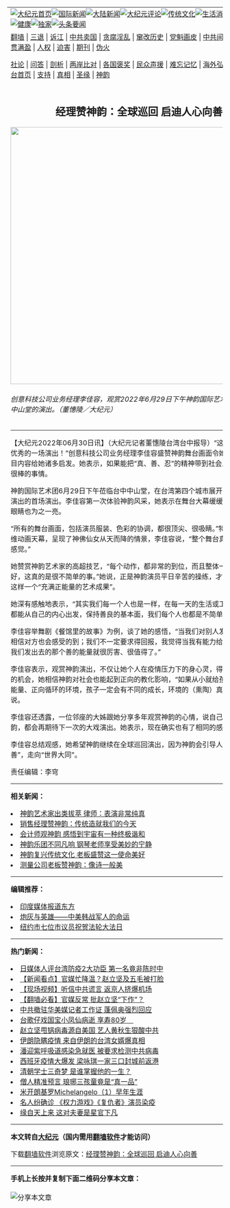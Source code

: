 <a name="1" id="1" target="_blank"></a><span id="1"></span>
<table align=center border="0"><tr><td colspan="2" VALIGN=TOP><a href="https://github.com/vrbmvh353/djy/blob/master/gb/nf1351518.md#1"><img src="https://raw.githubusercontent.com/vrbmvh353/www/master/t/djy/1.jpg" title="大纪元首页" alt="大纪元首页"></a><a href="https://github.com/vrbmvh353/djy/blob/master/gb/n24hr.md#1"><img src="https://raw.githubusercontent.com/vrbmvh353/www/master/t/djy/3.jpg" title="国际新闻" alt="国际新闻"></a><a href="https://github.com/vrbmvh353/djy/blob/master/gb/nsc413.md#1"><img src="https://raw.githubusercontent.com/vrbmvh353/www/master/t/djy/4.jpg" title="大陆新闻" alt="大陆新闻"></a><a href="https://github.com/vrbmvh353/djy/blob/master/gb/news392.md#1"><img src="https://raw.githubusercontent.com/vrbmvh353/www/master/t/djy/5.jpg" title="大纪元评论" alt="大纪元评论"></a><a href="https://github.com/vrbmvh353/djy/blob/master/gb/news2007.md#1"><img src="https://raw.githubusercontent.com/vrbmvh353/www/master/t/djy/6.jpg" title="传统文化" alt="传统文化"></a><a href="https://github.com/vrbmvh353/djy/blob/master/gb/news2008.md#1"><img src="https://raw.githubusercontent.com/vrbmvh353/www/master/t/djy/7.jpg" title="生活消费" alt="生活消费"></a><a href="https://github.com/vrbmvh353/djy/blob/master/gb/ncyule.md#1"><img src="https://raw.githubusercontent.com/vrbmvh353/www/master/t/djy/8.jpg" title="娱乐休闲" alt="娱乐休闲"></a><a href="https://github.com/vrbmvh353/djy/blob/master/gb/nsc1002.md#1"><img src="https://raw.githubusercontent.com/vrbmvh353/www/master/t/djy/9.jpg" title="健康" alt="健康"></a><a href="https://github.com/vrbmvh353/djy/blob/master/gb/nf6092.md#1"><img src="https://raw.githubusercontent.com/vrbmvh353/www/master/t/djy/10a.jpg" title="独家" alt="独家"></a><a href="https://github.com/vrbmvh353/djy/blob/master/gb/nf4514.md#1"><img src="https://raw.githubusercontent.com/vrbmvh353/www/master/t/djy/12a.jpg" title="头条要闻" alt="头条要闻"></a></td></tr>
<tr><td colspan="2" VALIGN=TOP><a target="_blank" href="https://github.com/vrbmvh353/www/blob/master/README.md?zsrh#1">翻墙</a> | <a target="_blank" href="https://github.com/vrbmvh353/djy/blob/master/gb/nf5657.md#1">三退</a> | <a target="_blank" href="https://github.com/vrbmvh353/djy/blob/master/gb/nf6124.md#1">诉江</a> | <a target="_blank" href="https://github.com/vrbmvh353/djy/blob/master/gb/nf1176117.md#1">中共卖国</a> | <a target="_blank" href="https://github.com/vrbmvh353/djy/blob/master/gb/nf5773.md#1">贪腐淫乱</a> | <a target="_blank" href="https://github.com/vrbmvh353/djy/blob/master/gb/nf1176115.md#1">窜改历史</a> | <a target="_blank" href="https://github.com/vrbmvh353/djy/blob/master/gb/nf1176107.md#1">党魁画皮</a> | <a target="_blank" href="https://github.com/vrbmvh353/djy/blob/master/gb/nf1320400.md#1">中共间谍</a> | <a target="_blank" href="https://github.com/vrbmvh353/djy/blob/master/gb/nf1176114.md#1">破坏传统</a> | <a target="_blank" href="https://github.com/vrbmvh353/ntdtv/blob/master/gb/prog447_1.md#1">恶贯满盈</a> | <a target="_blank" href="https://github.com/vrbmvh353/djy/blob/master/gb/ncid278.md#1">人权</a> | <a target="_blank" href="https://github.com/vrbmvh353/djy/blob/master/gb/nf1176111.md#1">迫害</a> | <a target="_blank" href="https://gitlab.com/szzdlab/mh-qikan/blob/master/README.md#1">期刊</a> | <a target="_blank" href="https://github.com/vrbmvh353/djy/blob/master/gb/nf5562.md#1">伪火</a></p><p><a target="_blank" href="https://github.com/vrbmvh353/djy/blob/master/gb/9p.md#1">社论</a> | <a target="_blank" href="https://github.com/vrbmvh353/djy/blob/master/gb/nf4378.md#1">问答</a> | <a target="_blank" href="https://github.com/vrbmvh353/djy/blob/master/gb/nf5792.md#1">剖析</a> | <a target="_blank" href="https://github.com/vrbmvh353/djy/blob/master/gb/nf5735.md#1">两岸比对</a> | <a target="_blank" href="https://github.com/vrbmvh353/djy/blob/master/gb/nf6119.md#1">各国褒奖</a> | <a target="_blank" href="https://github.com/vrbmvh353/djy/blob/master/gb/nf6120.md#1">民众声援</a> | <a target="_blank" href="https://github.com/vrbmvh353/djy/blob/master/gb/nf1188594.md#1">难忘记忆</a> | <a target="_blank" href="https://github.com/vrbmvh353/djy/blob/master/gb/nf3180.md#1">海外弘传</a> | <a target="_blank" href="https://github.com/vrbmvh353/djy/blob/master/gb/nf5410.md#1">万人上访</a> | <a target="_blank" href="https://github.com/vrbmvh353/www/blob/master/README.md?zsrh#1">平台首页</a> | <a target="_blank" href="https://github.com/vrbmvh353/djy/blob/master/gb/nf4386.md#1">支持</a> | <a target="_blank" href="https://github.com/vrbmvh353/djy/blob/master/gb/nf4389.md#1">真相</a> | <a target="_blank" href="https://github.com/vrbmvh353/djy/blob/master/gb/nf5790.md#1">圣缘</a> | <a target="_blank" href="https://github.com/vrbmvh353/djy/blob/master/gb/nf4786.md#1">神韵</a></td></tr>
<tr><td VALIGN=TOP width="626"><h2 align=center>经理赞神韵：全球巡回 启迪人心向善</h2>
<img width="600" src="https://i.epochtimes.com/assets/uploads/2022/06/id13770168-220629063844100692-600x400.jpg" />
<h6>创意科技公司业务经理李佳容，观赏2022年6月29日下午神韵国际艺术团在台中市中山堂的演出。（董憓陵／大纪元）
</h6>
<hr>
	<p>【大纪元2022年06月30日讯】（大纪元记者董憓陵台湾台中报导）“这是很顶尖、很优秀的一场演出！”创意科技公司业务经理李佳容盛赞<ahref="https://github.com/vrbmvh353/djy/blob/master/gb/tag/%E7%A5%9E%E9%9F%B5.md#1">神韵</a>舞台画面令她大开眼界，节目内容给她诸多启发。她表示，如果能把“真、善、忍”的精神带到社会上，那将会是很棒的事情。</p>
<p><ahref="https://github.com/vrbmvh353/djy/blob/master/gb/tag/%E7%A5%9E%E9%9F%B5.md#1">神韵</a>国际艺术团6月29日下午莅临台中中山堂，在台湾第四个城市展开为期三天巡回演出的首场演出。李佳容第一次体验神韵风采，她表示在舞台大幕缓缓升起的瞬间，眼睛也为之一亮。</p>
<p>“所有的舞台画面，包括演员服装、<ahref="https://github.com/vrbmvh353/djy/blob/master/gb/tag/%E8%89%B2%E5%BD%A9.md#1">色彩</a>的协调，都很顶尖、很吸睛。”特别舞剧借助三维动画<ahref="https://github.com/vrbmvh353/djy/blob/master/gb/tag/%E5%A4%A9%E5%B9%95.md#1">天幕</a>，呈现了神佛仙女从天而降的情景，李佳容说，“整个舞台真的都有发光的感觉。”</p>
<p>她赞赏神韵艺术家的高超技艺，“每个动作，都非常的到位，而且整体一致性非常的好，这真的是很不简单的事。”她说，正是神韵演员平日辛苦的操练，才能给观众带来这样一个“充满正能量的艺术成果”。</p>
<p>她深有感触地表示，“其实我们每一个人也是一样，在每一天的生活或工作当中，如果都能从自己的内心出发，保持善良的基本面，我们每个人也都是不简单的。”</p>
<p>李佳容举舞剧《餐馆里的故事》为例，谈了她的感悟，“当我们对别人发出善念时，我相信对方也会感受的到；我们不一定要求得回报，我觉得当我有能力给出去的时候，我们发出去的那个善的能量就很厉害、很值得了。”</p>
<p>李佳容表示，观赏神韵演出，不仅让她个人在疫情压力下的身心灵，得到了一个充电的机会，她相信神韵对社会也能起到正向的教化影响，“如果从小就给孩子这样一个正能量、正向循环的环境，孩子一定会有不同的成长，环境的（熏陶）真的很重要。”她说。</p>
<p>李佳容还透露，一位邻座的大姊跟她分享多年观赏神韵的心情，说自己每次看完神韵，都会再期待下一次的大戏演出。她表示，现在确实也有了相同的感受。</p>
<p>李佳容总结观感，她希望神韵继续在全球巡回演出，因为神韵会引导人们“与人为善”，走向“世界大同”。</p>
<p>责任编辑：李穹</p>
	
<hr>


<strong>相关新闻：</strong>
<li><a href="https://github.com/vrbmvh353/djy/blob/master/gb/22/6/28/n13769504.md#1">神韵艺术家出类拔萃 律师：表演非常纯真</a></li>
<li><a href="https://github.com/vrbmvh353/djy/blob/master/gb/22/6/28/n13769521.md#1">销售经理赞神韵：传统造就我们的今天</a></li>
<li><a href="https://github.com/vrbmvh353/djy/blob/master/gb/22/6/28/n13769530.md#1">会计师观神韵 感悟到宇宙有一种终极谐和</a></li>
<li><a href="https://github.com/vrbmvh353/djy/blob/master/gb/22/6/28/n13769538.md#1">神韵乐团不同凡响 钢琴老师享受美妙的宁静</a></li>
<li><a href="https://github.com/vrbmvh353/djy/blob/master/gb/22/6/28/n13769553.md#1">神韵复兴传统文化 老板盛赞这一使命美好</a></li>
<li><a href="https://github.com/vrbmvh353/djy/blob/master/gb/22/6/28/n13769558.md#1">测量公司老板赞神韵：像诗一般美</a></li>
<hr>


<strong>编辑推荐：</strong>
<li><a href="https://github.com/ychojm359/djy/blob/master/gb/18/10/27/n10812623.md?dfh#1" target="_blank">印度媒体报道东方</a></li><li><a href="https://github.com/tsiac2612/djy/blob/master/gb/18/8/3/n10612921.md#1" target="_blank">炮灰与英雄——中美韩战军人的命运</a></li><li><a href="https://github.com/tsiac2612/djy/blob/master/gb/19/5/29/n11287543.md#1" target="_blank">纽约市七位市议员祝贺法轮大法日</a></li>
<hr>

<strong>热门新闻：</strong>
<li><a href="https://github.com/vrbmvh353/djy/blob/master/gb/20/3/16/n11943195.md#1">日媒体人评台湾防疫2大功臣 第一名竟非陈时中</a></li>
<li><a href="https://github.com/vrbmvh353/djy/blob/master/gb/20/3/16/n11945071.md#1">【新闻看点】官媒忙降温？赵立坚及五毛被打脸</a></li>
<li><a href="https://github.com/vrbmvh353/djy/blob/master/gb/20/3/17/n11946346.md#1">【现场视频】听信中共谎言 返京人挤爆机场</a></li>
<li><a href="https://github.com/vrbmvh353/djy/blob/master/gb/20/3/17/n11945722.md#1">【翻墙必看】官媒反常 批赵立坚“下作”？</a></li>
<li><a href="https://github.com/vrbmvh353/djy/blob/master/gb/20/3/17/n11948259.md#1">中共撤驻华美媒记者工作证 蓬佩奥强烈回应</a></li>
<li><a href="https://github.com/vrbmvh353/djy/blob/master/gb/20/3/17/n11946544.md#1">台歌仔戏国宝小凤仙病逝 享寿80岁　</a></li>
<li><a href="https://github.com/vrbmvh353/djy/blob/master/gb/20/3/15/n11942589.md#1">赵立坚甩锅病毒源自美国 艺人黄秋生狠酸中共</a></li>
<li><a href="https://github.com/vrbmvh353/djy/blob/master/gb/20/3/17/n11947993.md#1">伊朗隐瞒疫情 来自伊朗的台湾女婿爆真相</a></li>
<li><a href="https://github.com/vrbmvh353/djy/blob/master/gb/20/3/15/n11942781.md#1">潘迎紫呼吸道感染急就医 被要求检测中共病毒</a></li>
<li><a href="https://github.com/vrbmvh353/djy/blob/master/gb/20/3/15/n11942415.md#1">西班牙疫情大爆发 梁咏琪一家三口封城前返港</a></li>
<li><a href="https://github.com/vrbmvh353/djy/blob/master/gb/20/3/11/n11933369.md#1">清朝学士三奇梦 是谁掌握他的一生？</a></li>
<li><a href="https://github.com/vrbmvh353/djy/blob/master/gb/20/3/11/n11933376.md#1">僧人精准预言 琅琊三孩童竟是“真一品”</a></li>
<li><a href="https://github.com/vrbmvh353/djy/blob/master/gb/13/1/31/n3790016.md#1">米开朗基罗Michelangelo（1）早年生涯</a></li>
<li><a href="https://github.com/vrbmvh353/djy/blob/master/gb/20/3/17/n11946008.md#1">名人纷确诊 《权力游戏》《复仇者》演员染疫</a></li>
<li><a href="https://github.com/vrbmvh353/djy/blob/master/gb/20/3/12/n11936269.md#1">缘自天上来 这对夫妻是星官下凡</a></li>
<hr>

<strong>本文转自<a href="https://www.epochtimes.com">大纪元</a>（国内需用<a href="https://github.com/vrbmvh353/www/blob/master/README.md#8">翻墙软件</a>才能访问）</strong><p>下载<a href="https://github.com/vrbmvh353/www/blob/master/README.md#8">翻墙软件</a>浏览原文：<a href="https://www.epochtimes.com/gb/22/6/29/n13770167.htm">经理赞神韵：全球巡回 启迪人心向善</a></p><hr>

<strong>手机上长按并复制下面二维码分享本文章：</strong><br><br><img src="https://chart.apis.google.com/chart?cht=qr&chs=240x240&choe=UTF-8&chld=M|2&chl=https://github.com/vrbmvh353/djy/blob/master/gb/22/6/29/n13770167.md%231" title="分享本文章"></td><td VALIGN=TOP><a href="https://github.com/vrbmvh353/djy/blob/master/gb/16/1/21/n4622075.md?dfh#1" target="_blank"><img src="https://raw.githubusercontent.com/vrbmvh353/djy/master/gb/300/wei-f1.jpg" title="中共的伪火骗局"  alt="中共的伪火骗局"></a><br><a href="https://github.com/vrbmvh353/www/blob/master/README.md?dfh#9" target="_blank"><img src="https://raw.githubusercontent.com/vrbmvh353/djy/master/gb/300/yong-h.jpg" title="永恒的见证"  alt="永恒的见证"></a><br><a href="https://github.com/vrbmvh353/djy/blob/master/gb/13/9/29/n3974789.md?dfh#1" target="_blank"><img src="https://raw.githubusercontent.com/vrbmvh353/djy/master/gb/300/shang-lnz.jpg" title="善良女子被中共投男牢"  alt="善良女子被中共投男牢"></a><br><a href="https://github.com/vrbmvh353/djy/blob/master/gb/16/3/16/n4663449.md?dfh#1" target="_blank"><img src="https://raw.githubusercontent.com/vrbmvh353/djy/master/gb/300/huo-z3.jpg" title="警卫目击活摘器官"  alt="警卫目击活摘器官"></a><br><a href="https://github.com/vrbmvh353/djy/blob/master/gb/16/8/7/n8177641.md?dfh#1" target="_blank"><img src="https://raw.githubusercontent.com/vrbmvh353/djy/master/gb/300/huo-z4.jpg" title="证人描述活摘恐怖"  alt="证人描述活摘恐怖"></a><br><a href="https://github.com/vrbmvh353/djy/blob/master/gb/10/4/19/n2881569.md?dfh#1" target="_blank"><img src="https://raw.githubusercontent.com/vrbmvh353/djy/master/gb/300/huo-z1.jpg" title="揭开活摘器官黑幕"  alt="揭开活摘器官黑幕"></a><br><a href="https://github.com/vrbmvh353/djy/blob/master/gb/10/11/7/n3077476.md?dfh#1" target="_blank"><img src="https://raw.githubusercontent.com/vrbmvh353/djy/master/gb/300/ma-ks.jpg" title="马克思的成魔之路"  alt="马克思的成魔之路"></a><br><a href="https://github.com/vrbmvh353/djy/blob/master/gb/14/6/9/n4173977.md?dfh#1" target="_blank"><img src="https://raw.githubusercontent.com/vrbmvh353/djy/master/gb/300/chang-zs.jpg" title="藏字石 蕴天机"  alt="藏字石 蕴天机"></a><br><a href="https://github.com/vrbmvh353/djy/blob/master/gb/18/5/10/n10381511.md?dfh#1" target="_blank"><img src="https://raw.githubusercontent.com/vrbmvh353/djy/master/gb/300/st1.jpg" title="关注三亿人三退"  alt="关注三亿人三退"></a><br><a href="https://github.com/vrbmvh353/djy/blob/master/gb/18/3/21/n10237682.md?dfh#1" target="_blank"><img src="https://raw.githubusercontent.com/vrbmvh353/djy/master/gb/300/jie-t.jpg" title="解体中共复兴中华"  alt="解体中共复兴中华"></a><br><a href="https://github.com/vrbmvh353/djy/blob/master/gb/9/2/9/n2422991.md?dfh#1" target="_blank"><img src="https://raw.githubusercontent.com/vrbmvh353/djy/master/gb/300/gao-zs.jpg" title="中共迫害良心律师"  alt="中共迫害良心律师"></a><br><a href="https://github.com/vrbmvh353/djy/blob/master/gb/18/12/9/n10900044.md?dfh#1" target="_blank"><img src="https://raw.githubusercontent.com/vrbmvh353/djy/master/gb/300/sj1.jpg" title="三百多万人举报江泽民"  alt="三百多万人举报江泽民"></a><br><a href="https://github.com/vrbmvh353/djy/blob/master/gb/18/8/28/n10672014.md?dfh#1" target="_blank"><img src="https://raw.githubusercontent.com/vrbmvh353/djy/master/gb/300/sj2.jpg" title="这些官员为何起诉江泽民"  alt="这些官员为何起诉江泽民"></a><br><a href="https://github.com/vrbmvh353/djy/blob/master/gb/8/12/18/n2367165.md?dfh#1" target="_blank"><img src="https://raw.githubusercontent.com/vrbmvh353/djy/master/gb/300/liangan.jpg" title="海峡两岸的强烈对比"  alt="海峡两岸的强烈对比"></a><br><a href="https://github.com/vrbmvh353/djy/blob/master/gb/15/12/10/n4593139.md?dfh#1" target="_blank"><img src="https://raw.githubusercontent.com/vrbmvh353/djy/master/gb/300/jia-ndzl.jpg" title="加拿大总理的贺信"  alt="加拿大总理的贺信"></a><br><a href="https://github.com/vrbmvh353/djy/blob/master/gb/11/6/17/n3289382.md?dfh#1" target="_blank"><img src="https://raw.githubusercontent.com/vrbmvh353/djy/master/gb/300/xiao-wd.jpg" title="探寻真相兼听则明"  alt="探寻真相兼听则明"></a><br><a href="https://github.com/vrbmvh353/djy/blob/master/gb/18/10/27/n10812623.md?dfh#1" target="_blank"><img src="https://raw.githubusercontent.com/vrbmvh353/djy/master/gb/300/yindu.jpg" title="印度媒体报道东方"  alt="印度媒体报道东方"></a><br><a href="https://github.com/vrbmvh353/djy/blob/master/gb/18/6/9/n10469652.md?dfh#1" target="_blank"><img src="https://raw.githubusercontent.com/vrbmvh353/djy/master/gb/300/xie-j.jpg" title="不一样的海外校园"  alt="不一样的海外校园"></a><br><a href="https://github.com/vrbmvh353/djy/blob/master/gb/7/4/5/n1669415.md?dfh#1" target="_blank"><img src="https://raw.githubusercontent.com/vrbmvh353/djy/master/gb/300/li-up.jpg" title="从大师到徒弟的传奇"  alt="从大师到徒弟的传奇"></a><br><a href="https://github.com/vrbmvh353/djy/blob/master/gb/17/5/26/n9191512.md?dfh#1" target="_blank"><img src="https://raw.githubusercontent.com/vrbmvh353/djy/master/gb/300/zfl2.jpg" title="亿万人与东方一本奇书"  alt="亿万人与东方一本奇书"></a><br><a href="https://github.com/vrbmvh353/djy/blob/master/gb/13/11/27/n4020290.md?dfh#1" target="_blank"><img src="https://raw.githubusercontent.com/vrbmvh353/djy/master/gb/300/zhen-h.jpg" title="大陆见不到的震撼场面"  alt="大陆见不到的震撼场面"></a><br><a href="https://github.com/vrbmvh353/djy/blob/master/gb/15/7/17/n4482910.md?dfh#1" target="_blank"><img src="https://raw.githubusercontent.com/vrbmvh353/djy/master/gb/300/dalu-sk.jpg" title="人心向善 大陆当初盛况"  alt="人心向善 大陆当初盛况"></a><br><a href="https://github.com/vrbmvh353/djy/blob/master/gb/19/1/5/n10955468.md?dfh#1" target="_blank"><img src="https://raw.githubusercontent.com/vrbmvh353/djy/master/gb/300/zfl1.jpg" title="追寻真理 这书讲什么"  alt="追寻真理 这书讲什么"></a><br><a href="https://github.com/vrbmvh353/www/blob/master/README.md?dfh#1" target="_blank"><img src="https://raw.githubusercontent.com/vrbmvh353/djy/master/gb/300/fq1.jpg" title="下载免费翻墙软件"  alt="下载免费翻墙软件"></a><br></td></tr></table>
